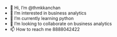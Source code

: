 - 👋 Hi, I’m @thmkkanchan
- 👀 I’m interested in business analytics
- 🌱 I’m currently learning python
- 💞️ I’m looking to collaborate on business analytics
- 📫 How to reach me 8888042422

<!---
thmkkanchan/thmkkanchan is a ✨ special ✨ repository because its `README.md` (this file) appears on your GitHub profile.
You can click the Preview link to take a look at your changes.
--->
